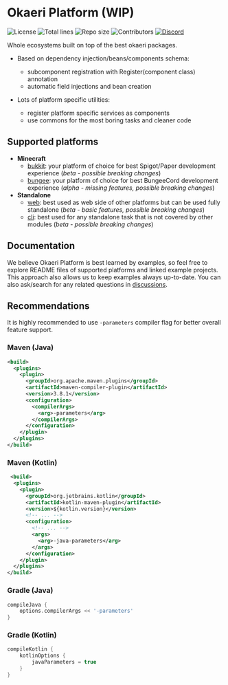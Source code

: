 # Okaeri Platform (WIP)

![License](https://img.shields.io/github/license/OkaeriPoland/okaeri-platform)
![Total lines](https://img.shields.io/tokei/lines/github/OkaeriPoland/okaeri-platform)
![Repo size](https://img.shields.io/github/repo-size/OkaeriPoland/okaeri-platform)
![Contributors](https://img.shields.io/github/contributors/OkaeriPoland/okaeri-platform)
[![Discord](https://img.shields.io/discord/589089838200913930)](https://discord.gg/hASN5eX)

Whole ecosystems built on top of the best okaeri packages.

- Based on dependency injection/beans/components schema:
  - subcomponent registration with Register(component class) annotation
  - automatic field injections and bean creation

- Lots of platform specific utilities:
  - register platform specific services as components
  - use commons for the most boring tasks and cleaner code

## Supported platforms
- **Minecraft**
  - [bukkit](https://github.com/OkaeriPoland/okaeri-platform/tree/master/bukkit): your platform of choice for best Spigot/Paper development experience (*beta - possible breaking changes*)
  - [bungee](https://github.com/OkaeriPoland/okaeri-platform/tree/master/bungee): your platform of choice for best BungeeCord development experience (*alpha - missing features, possible breaking changes*)
- **Standalone**
  - [web](https://github.com/OkaeriPoland/okaeri-platform/tree/master/web): best used as web side of other platforms but can be used fully standalone (*beta - basic features, possible breaking changes*)
  - [cli](https://github.com/OkaeriPoland/okaeri-platform/tree/master/web): best used for any standalone task that is not covered by other modules (*beta - possible breaking changes*)

## Documentation
We believe Okaeri Platform is best learned by examples, so feel free to explore README files of supported platforms and linked example projects. 
This approach also allows us to keep examples always up-to-date. You can also ask/search for any related questions in [discussions](https://github.com/OkaeriPoland/okaeri-platform/discussions).

## Recommendations
It is highly recommended to use `-parameters` compiler flag for better overall feature support.

### Maven (Java)
```xml
<build>
  <plugins>
    <plugin>
      <groupId>org.apache.maven.plugins</groupId>
      <artifactId>maven-compiler-plugin</artifactId>
      <version>3.8.1</version>
      <configuration>
        <compilerArgs>
          <arg>-parameters</arg>
        </compilerArgs>
      </configuration>
    </plugin>
  </plugins>
</build>
```
### Maven (Kotlin)
```xml
 <build>
  <plugins>
    <plugin>
      <groupId>org.jetbrains.kotlin</groupId>
      <artifactId>kotlin-maven-plugin</artifactId>
      <version>${kotlin.version}</version>
      <!-- ... -->
      <configuration>
        <!-- ... -->
        <args>
          <arg>-java-parameters</arg>
        </args>
      </configuration>
    </plugin>
  </plugins>
</build>
```

### Gradle (Java)
```groovy
compileJava {
    options.compilerArgs << '-parameters' 
}
```
### Gradle (Kotlin)
```groovy
compileKotlin {
    kotlinOptions {
        javaParameters = true
    }
}
```
